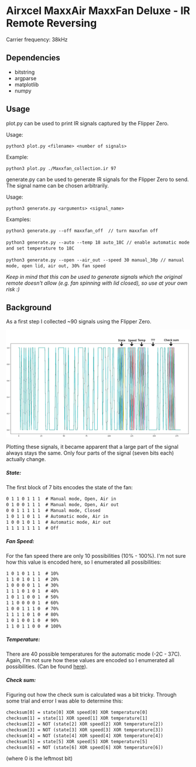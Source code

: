 # Airxcel MaxxAir MaxxFan Deluxe - IR Remote Reversing

Carrier frequency: 38kHz

## Dependencies
* bitstring
* argparse
* matplotlib
* numpy

## Usage
plot.py can be used to print IR signals captured by the Flipper Zero.

Usage:

    python3 plot.py <filename> <number of signals>

Example:

    python3 plot.py ./Maxxfan_collection.ir 97


generate.py can be used to generate IR signals for the Flipper Zero to send. The signal name can be chosen arbitrarily.

Usage:

    python3 generate.py <arguments> <signal_name>

Examples:

    python3 generate.py --off maxxfan_off  // turn maxxfan off

    python3 generate.py --auto --temp 18 auto_18C // enable automatic mode and set temperature to 18C

    python3 generate.py --open --air_out --speed 30 manual_30p // manual mode, open lid, air out, 30% fan speed

*Keep in mind that this can be used to generate signals which the original remote doesn't allow (e.g. fan spinning with lid closed), so use at your own risk :)*

## Background

As a first step I collected ~90 signals using the Flipper Zero.

<img src=img/signals.png width=600>

Plotting these signals, it became apparent that a large part of the signal always stays the same.
Only four parts of the signal (seven bits each) actually change.


##### State:

The first block of 7 bits encodes the state of the fan:

    0 1 1 0 1 1 1  # Manual mode, Open, Air in
    0 1 0 0 1 1 1  # Manual mode, Open, Air out
    0 0 1 1 1 1 1  # Manual mode, Closed
    1 0 1 1 0 1 1  # Automatic mode, Air in
    1 0 0 1 0 1 1  # Automatic mode, Air out
    1 1 1 1 1 1 1  # Off


##### Fan Speed:

For the fan speed there are only 10 possibilities (10% - 100%).
I'm not sure how this value is encoded here, so I enumerated all possibilities:

    1 0 1 0 1 1 1  # 10%
    1 1 0 1 0 1 1  # 20%
    1 0 0 0 0 1 1  # 30%
    1 1 1 0 1 0 1  # 40%
    1 0 1 1 0 0 1  # 50%
    1 1 0 0 0 0 1  # 60%
    1 0 0 1 1 1 0  # 70%
    1 1 1 1 0 1 0  # 80%
    1 0 1 0 0 1 0  # 90%
    1 1 0 1 1 0 0  # 100%


##### Temperature:

There are 40 possible temperatures for the automatic mode (-2C - 37C).
Again, I'm not sure how these values are encoded so I enumerated all possibilities.
(Can be found [here](generate.py#L33)).


##### Check sum:

Figuring out how the check sum is calculated was a bit tricky.
Through some trial and error I was able to determine this:

    checksum[0] = state[0] XOR speed[0] XOR temperature[0]
    checksum[1] = state[1] XOR speed[1] XOR temperature[1]
    checksum[2] = NOT (state[2] XOR speed[2] XOR temperature[2])
    checksum[3] = NOT (state[3] XOR speed[3] XOR temperature[3])
    checksum[4] = NOT (state[4] XOR speed[4] XOR temperature[4])
    checksum[5] = state[5] XOR speed[5] XOR temperature[5]
    checksum[6] = NOT (state[6] XOR speed[6] XOR temperature[6])

(where 0 is the leftmost bit)
